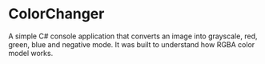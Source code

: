 # ColorChanger
A simple C# console application that converts an image into grayscale, red, green, blue and negative mode. It was built to understand how RGBA color model works.





